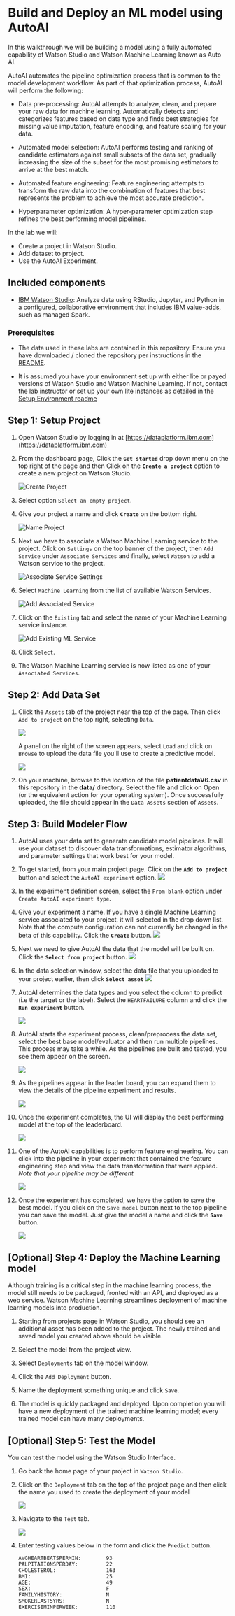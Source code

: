 # Build and Deploy an ML model using AutoAI

In this walkthrough we will be building a model using a fully automated capability of Watson Studio and Watson Machine Learning known as Auto AI. 

AutoAI automates the pipeline optimization process that is common to the model development workflow. As part of that optimization process, AutoAI will perform the following:

- Data pre-processing: AutoAI attempts to analyze, clean, and prepare your raw data for machine learning. Automatically detects and categorizes features based on data type and finds best  strategies for missing value imputation, feature encoding, and feature scaling for your data.

- Automated model selection: AutoAI performs testing and ranking of candidate estimators against small subsets of the data set, gradually increasing the size of the subset for the most promising estimators to arrive at the best match.

- Automated feature engineering: Feature engineering attempts to transform the raw data into the combination of features that best represents the problem to achieve the most accurate prediction.

- Hyperparameter optimization: A hyper-parameter optimization step refines the best performing model pipelines.

In the lab we will:

- Create a project in Watson Studio.
- Add dataset to project.
- Use the AutoAI Experiment.

## Included components

- [IBM Watson Studio](https://www.ibm.com/cloud/watson-studio): Analyze data using RStudio, Jupyter, and Python in a configured, collaborative environment that includes IBM value-adds, such as managed Spark.

### Prerequisites

- The data used in these labs are contained in this repository. Ensure you have downloaded / cloned the repository per instructions in the [README](READMe.md).

- It is assumed you have your environment set up with either lite or payed versions of Watson Studio and Watson Machine Learning. If not, contact the lab instructor or set up your own lite instances as detailed in the [Setup Environment readme](EnvironmentSetup.md)

## Step 1: Setup Project

1. Open Watson Studio by logging in at [https://dataplatform.ibm.com](https://dataplatform.ibm.com)

1. From the dashboard page, Click the **`Get started`** drop down menu on the top right of the page and then Click on the **`Create a project`** option to create a new project on Watson Studio.

    ![Create Project](docs/images/ss8a.png)

1. Select option `Select an empty project`.

1. Give your project a name and click **`Create`** on the bottom right.

    ![Name Project](docs/images/ss9a.png)

1. Next we have to associate a Watson Machine Learning service to the project. Click on `Settings` on the top banner of the project, then `Add Service` under `Associate Services` and finally, select `Watson` to add a Watson service to the project.

    ![Associate Service Settings](docs/images/settings.png)

1. Select `Machine Learning` from the list of available Watson Services.

    ![Add Associated Service](docs/images/add-associated-service.png)

1. Click on the `Existing` tab and select the name of your Machine Learning service instance.

    ![Add Existing ML Service](docs/images/choose-ml-service.png)

1. Click `Select`.

1. The Watson Machine Learning service is now listed as one of your `Associated Services`.

## Step 2: Add Data Set

1. Click the `Assets` tab of the project near the top of the page. Then click `Add to project` on the top right, selecting `Data`.

    ![](docs/images/add-to-project.png)

    A panel on the right of the screen appears, select `Load` and click on `Browse` to upload the data file you'll use to create a predictive model.

    ![](docs/images/add-data-asset.png)

1. On your machine, browse to the location of the file **patientdataV6.csv** in this repository in the **data/** directory. Select the file and click on Open (or the equivalent action for your operating system). Once successfully uploaded, the file should appear in the `Data Assets` section of `Assets`.

## Step 3: Build Modeler Flow

1. AutoAI uses your data set to generate candidate model pipelines. It will use your dataset to discover data transformations, estimator algorithms, and parameter settings that work best for your model.

1. To get started, from your main project page. Click on the **`Add to project`** button and select the `AutoAI experiment` option.
    ![](docs/images/ss20.png)

1. In the experiment definition screen, select the `From blank` option under `Create AutoAI experiment type`.

1. Give your experiment a name. If you have a single Machine Learning service associated to your project, it will selected in the drop down list. Note that the compute configuration can not currently be changed in the beta of this capability. Click the **`Create`** button.
    ![](docs/images/ss21.png)

1. Next we need to give AutoAI the data that the model will be built on. Click the **`Select from project`** button.
    ![](docs/images/ss22.png)

1. In the data selection window, select the data file that you uploaded to your project earlier, then click **`Select asset`**
    ![](docs/images/ss23.png)

1. AutoAI determines the data types and you select the column to predict (i.e the target or the label). Select the `HEARTFAILURE` column and click the **`Run experiment`** button.

    ![](docs/images/ss24.png)

1. AutoAI starts the experiment process, clean/preprocess the data set, select the best base model/evaluator and then run multiple pipelines. This process may take a while. As the pipelines are built and tested, you see them appear on the screen.

    ![](docs/images/ss25.png)

1. As the pipelines appear in the leader board, you can expand them to view the details of the pipeline experiment and results.

    ![](docs/images/ss26.png)

1. Once the experiment completes, the UI will display the best performing model at the top of the leaderboard.

    ![](docs/images/ss27.png)

1. One of the AutoAI capabilities is to perform feature engineering. You can click into the pipeline in your experiment that contained the feature engineering step and view the data transformation that were applied. _Note that your pipeline may be different_

    ![](docs/images/ss28.png)

1. Once the experiment has completed, we have the option to save the best model. If you click on the `Save model` button next to the top pipeline you can save the model. Just give the model a name and click the **`Save`** button.

    ![](docs/images/ss29.png)

## [Optional] Step 4: Deploy the Machine Learning model

Although training is a critical step in the machine learning process, the model still needs to be packaged, fronted with an API, and deployed as a web service. Watson Machine Learning streamlines deployment of machine learning models into production.

1. Starting from projects page in Watson Studio, you should see an additional asset has been added to the project. The newly trained and saved model you created above should be visible.

1. Select the model from the project view.

1. Select `Deployments` tab on the model window.

1. Click the `Add Deployment` button.

1. Name the deployment something unique and click `Save`.

1. The model is quickly packaged and deployed. Upon completion you will have a new deployment of the trained machine learning model; every trained model can have many deployments.

## [Optional] Step 5: Test the Model

You can test the model using the Watson Studio Interface.

1. Go back the home page of your project in `Watson Studio`.

1. Click on the `Deployment` tab on the top of the project page and then click the name you used to create the deployment of your model

   ![](docs/images/ss15.png)

1. Navigate to the `Test` tab.
   
   ![](docs/images/ss16.png)

1. Enter testing values below in the form and click the `Predict` button.

    ```
    AVGHEARTBEATSPERMIN:        93
    PALPITATIONSPERDAY:         22
    CHOLESTEROL:                163
    BMI:                        25
    AGE:                        49
    SEX:                        F
    FAMILYHISTORY:              N
    SMOKERLAST5YRS:             N
    EXERCISEMINPERWEEK:         110
    ```

